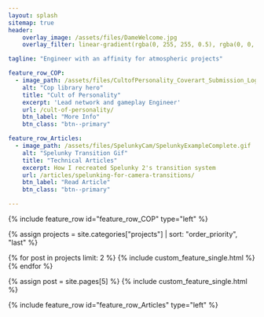 ```yaml
---
layout: splash
sitemap: true
header:
    overlay_image: /assets/files/DameWelcome.jpg
    overlay_filter: linear-gradient(rgba(0, 255, 255, 0.5), rgba(0, 0, 0, .7))

tagline: "Engineer with an affinity for atmospheric projects"

feature_row_COP:
  - image_path: /assets/files/CultofPersonality_Coverart_Submission_Logo.jpg
    alt: "Cop library hero"
    title: "Cult of Personality"
    excerpt: 'Lead network and gameplay Engineer'
    url: /cult-of-personality/
    btn_label: "More Info"
    btn_class: "btn--primary"

feature_row_Articles:
  - image_path: /assets/files/SpelunkyCam/SpelunkyExampleComplete.gif
    alt: "Spelunky Transition Gif"
    title: "Technical Articles"
    excerpt: How I recreated Spelunky 2's transition system
    url: /articles/spelunking-for-camera-transitions/
    btn_label: "Read Article"
    btn_class: "btn--primary"

---
```


{% include feature_row id="feature_row_COP" type="left" %}

<div class="feature__wrapper">
<!-- sort them manually because github is 3.9 and sorting is 4 -->

{% assign projects = site.categories["projects"] | sort: "order_priority", "last" %}
<!-- iterate over the first two items-->
{% for post in projects limit: 2 %}
    {% include custom_feature_single.html %}
{% endfor %}

<!-- super hacky and badn -->
{% assign post = site.pages[5] %}
{% include custom_feature_single.html %}
</div>

{% include feature_row id="feature_row_Articles" type="left" %}